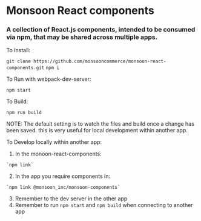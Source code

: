 # Monsoon React components

### A collection of React.js components, intended to be consumed via npm, that may be shared across multiple apps.

To Install:

  `git clone https://github.com/monsooncommerce/monsoon-react-components.git`
  `npm i`

To Run with webpack-dev-server:

  `npm start`

To Build:

  `npm run build`

NOTE: The default setting is to watch the files and build once a change has been saved.
this is very useful for local development within another app.

To Develop locally within another app:
  1. In the monoon-react-components:

    `npm link`

  2. In the app you require components in:

    `npm link @monsoon_inc/monsoon-components`

  3. Remember to the dev server in the other app
  4. Remember to run `npm start` and `npm build` when connecting to another app
